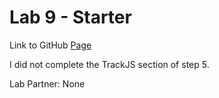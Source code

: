 # Lab 9 - Starter

Link to GitHub [Page](https://compivar.github.io/Lab9_Starter/)

I did not complete the TrackJS section of step 5.

Lab Partner: None
